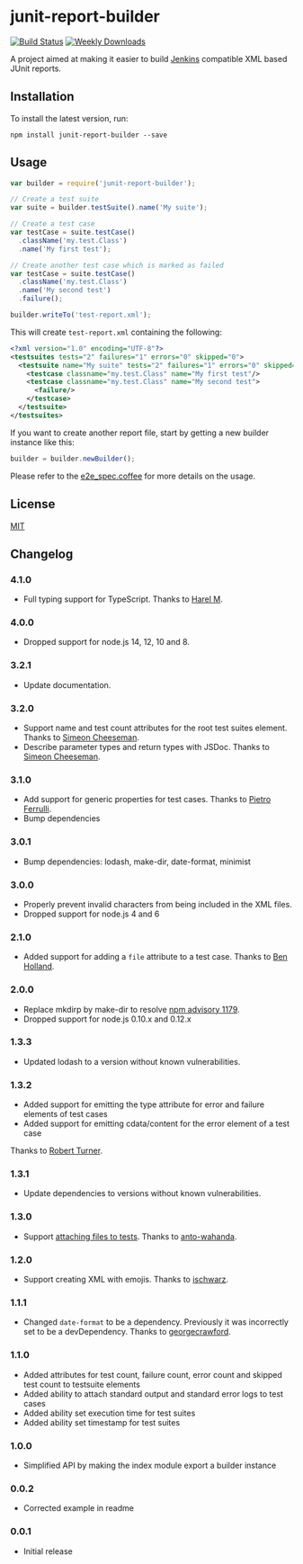 # junit-report-builder

[![Build Status](https://github.com/davidparsson/junit-report-builder/workflows/CI/badge.svg)](https://github.com/davidparsson/junit-report-builder/actions?query=workflow%3ACI)
[![Weekly Downloads](https://img.shields.io/npm/dw/junit-report-builder.svg)](https://www.npmjs.com/package/junit-report-builder)

A project aimed at making it easier to build [Jenkins](http://jenkins-ci.org/) compatible XML based JUnit reports.

## Installation

To install the latest version, run:

    npm install junit-report-builder --save

## Usage

```JavaScript
var builder = require('junit-report-builder');

// Create a test suite
var suite = builder.testSuite().name('My suite');

// Create a test case
var testCase = suite.testCase()
  .className('my.test.Class')
  .name('My first test');

// Create another test case which is marked as failed
var testCase = suite.testCase()
  .className('my.test.Class')
  .name('My second test')
  .failure();

builder.writeTo('test-report.xml');
```

This will create `test-report.xml` containing the following:

```XML
<?xml version="1.0" encoding="UTF-8"?>
<testsuites tests="2" failures="1" errors="0" skipped="0">
  <testsuite name="My suite" tests="2" failures="1" errors="0" skipped="0">
    <testcase classname="my.test.Class" name="My first test"/>
    <testcase classname="my.test.Class" name="My second test">
      <failure/>
    </testcase>
  </testsuite>
</testsuites>
```

If you want to create another report file, start by getting a new
builder instance like this:

```JavaScript
builder = builder.newBuilder();
```

Please refer to the [e2e_spec.coffee](spec/e2e_spec.coffee) for more details on the usage.

## License

[MIT](LICENSE)

## Changelog

### 4.1.0

-   Full typing support for TypeScript. Thanks to [Harel M](https://github.com/HarelM).

### 4.0.0

-   Dropped support for node.js 14, 12, 10 and 8.

### 3.2.1

-   Update documentation.

### 3.2.0

-   Support name and test count attributes for the root test suites element. Thanks to [Simeon Cheeseman](https://github.com/SimeonC).
-   Describe parameter types and return types with JSDoc. Thanks to [Simeon Cheeseman](https://github.com/SimeonC).

### 3.1.0

-   Add support for generic properties for test cases. Thanks to [Pietro Ferrulli](https://github.com/Pi-fe).
-   Bump dependencies

### 3.0.1

-   Bump dependencies: lodash, make-dir, date-format, minimist

### 3.0.0

-   Properly prevent invalid characters from being included in the XML files.
-   Dropped support for node.js 4 and 6

### 2.1.0

-   Added support for adding a `file` attribute to a test case. Thanks to [Ben Holland](https://github.com/hollandben).

### 2.0.0

-   Replace mkdirp by make-dir to resolve [npm advisory 1179](https://www.npmjs.com/advisories/1179).
-   Dropped support for node.js 0.10.x and 0.12.x

### 1.3.3

-   Updated lodash to a version without known vulnerabilities.

### 1.3.2

-   Added support for emitting the type attribute for error and failure elements of test cases
-   Added support for emitting cdata/content for the error element of a test case

Thanks to [Robert Turner](https://github.com/rturner-edjuster).

### 1.3.1

-   Update dependencies to versions without known vulnerabilities.

### 1.3.0

-   Support [attaching files to tests](http://kohsuke.org/2012/03/13/attaching-files-to-junit-tests/). Thanks to [anto-wahanda](https://github.com/anto-wahanda).

### 1.2.0

-   Support creating XML with emojis. Thanks to [ischwarz](https://github.com/ischwarz).

### 1.1.1

-   Changed `date-format` to be a dependency. Previously it was incorrectly set to be a devDependency. Thanks to [georgecrawford](https://github.com/georgecrawford).

### 1.1.0

-   Added attributes for test count, failure count, error count and skipped test count to testsuite elements
-   Added ability to attach standard output and standard error logs to test cases
-   Added ability set execution time for test suites
-   Added ability set timestamp for test suites

### 1.0.0

-   Simplified API by making the index module export a builder instance

### 0.0.2

-   Corrected example in readme

### 0.0.1

-   Initial release
